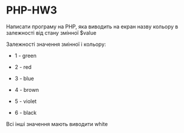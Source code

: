 # PHP-HW3

Написати програму на PHP, яка виводить на екран назву кольору в залежності від стану змінної $value

Залежності значення змінної і кольору:

- 1 - green

- 2 - red

- 3 - blue

- 4 - brown

- 5 - violet

- 6 - black

Всі інші значення мають виводити white